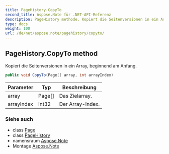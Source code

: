 ```yaml
---
title: PageHistory.CopyTo
second_title: Aspose.Note für .NET-API-Referenz
description: PageHistory methode. Kopiert die Seitenversionen in ein Array beginnend am Anfang.
type: docs
weight: 100
url: /de/net/aspose.note/pagehistory/copyto/
---
```

## PageHistory.CopyTo method

Kopiert die Seitenversionen in ein Array, beginnend am Anfang.

```csharp
public void CopyTo(Page[] array, int arrayIndex)
```

| Parameter | Typ | Beschreibung |
| --- | --- | --- |
| array | Page[] | Das Zielarray. |
| arrayIndex | Int32 | Der Array-Index. |

### Siehe auch

* class [Page](../../page/)
* class [PageHistory](../)
* namensraum [Aspose.Note](../../pagehistory/)
* Montage [Aspose.Note](../../../)


